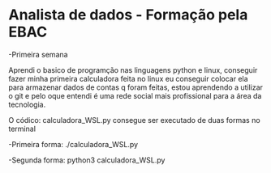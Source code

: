 # Analista de dados - Formação pela EBAC
 -Primeira semana

 Aprendi o basico de  programção nas linguagens python e linux, conseguir fazer minha primeira calculadora feita no linux eu conseguir colocar ela para armazenar dados de contas q foram feitas, estou aprendendo a utilizar o git e pelo oque entendi é uma rede social mais profissional para a área da tecnologia.

O códico: calculadora_WSL.py consegue ser executado de duas formas no terminal 

-Primeira forma: ./calculadora_WSL.py

-Segunda forma: python3 calculadora_WSL.py

 
